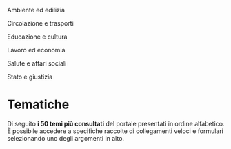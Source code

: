 Ambiente ed edilizia

Circolazione e trasporti

Educazione e cultura

Lavoro ed economia

Salute e affari sociali

Stato e giustizia

# Tematiche

Di seguito **i 50 temi più consultati** del portale presentati in ordine
alfabetico.  
È possibile accedere a specifiche raccolte di collegamenti veloci e formulari
selezionando uno degli argomenti in alto.

